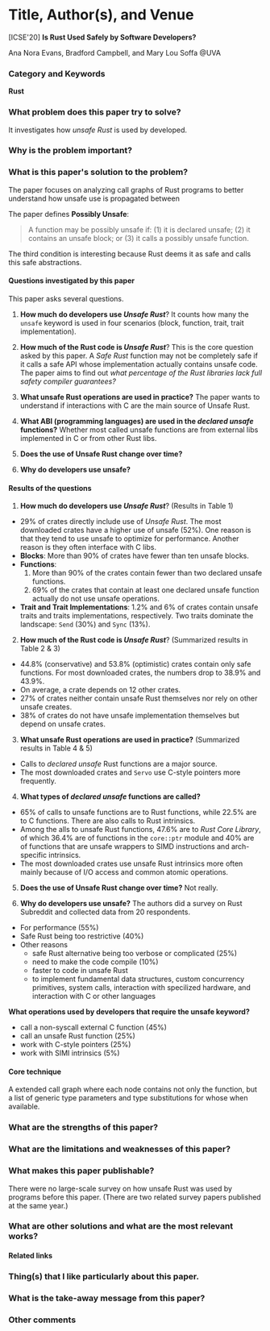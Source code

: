 # Title, Author(s), and Venue
[ICSE'20] **Is Rust Used Safely by Software Developers?**

Ana Nora Evans, Bradford Campbell, and Mary Lou Soffa @UVA

### Category and Keywords
**Rust**

### What problem does this paper try to solve?
It investigates how *unsafe Rust* is used by developed.

### Why is the problem important?

### What is this paper's solution to the problem?
The paper focuses on analyzing call graphs of Rust programs to better understand
how unsafe use is propagated between

The paper defines **Possibly Unsafe**:

> A function may be possibly unsafe if: (1) it is declared unsafe;
(2) it contains an unsafe block; or
(3) it calls a possibly unsafe function.

The third condition is interesting because Rust deems it as safe and calls this
safe abstractions.

#### Questions investigated by this paper
This paper asks several questions.

1. **How much do developers use *Unsafe Rust***?
It counts how many the `unsafe` keyword is used in four scenarios (block,
function, trait, trait implementation).

2. **How much of the Rust code is *Unsafe Rust***?
This is the core question asked by this paper. A *Safe Rust* function may not be
completely safe if it calls a safe API whose implementation actually contains
unsafe code. The paper aims to find out *what percentage of the Rust libraries
lack full safety compiler guarantees?*

3. **What unsafe Rust operations are used in practice?**
The paper wants to understand if interactions with C are the main source of
Unsafe Rust.

4. **What ABI (programming languages) are used in the *declared unsafe* functions?**
Whether most called unsafe functions are from external libs implemented in C
or from other Rust libs.

5. **Does the use of Unsafe Rust change over time?**

6. **Why do developers use unsafe?**

#### Results of the questions
1. **How much do developers use *Unsafe Rust***?
(Results in Table 1)
- 29% of crates directly include use of *Unsafe Rust*. The most downloaded crates
have a higher use of unsafe (52%). One reason is that they tend to use unsafe
to optimize for performance. Another reason is they often interface with C libs.
- **Blocks**: More than 90% of crates have fewer than ten unsafe blocks.
- **Functions**:
  1. More than 90% of the crates contain fewer than two declared
  unsafe functions.
  2. 69% of the crates that contain at least one declared unsafe
  function actually do not use unsafe operations.
- **Trait and Trait Implementations**: 1.2% and 6% of crates contain unsafe
traits and traits implementations, respectively. Two traits dominate the
landscape: `Send` (30%) and `Sync` (13%).

2. **How much of the Rust code is *Unsafe Rust***?
(Summarized results in Table 2 & 3)
- 44.8% (conservative) and 53.8% (optimistic) crates contain only safe
  functions. For most downloaded crates, the numbers drop to 38.9% and 43.9%.
- On average, a crate depends on 12 other crates.
- 27% of crates neither contain unsafe Rust themselves nor rely on other unsafe
  creates.
- 38% of crates do not have unsafe implementation themselves but depend on
unsafe crates.

3. **What unsafe Rust operations are used in practice?**
(Summarized results in Table 4 & 5)
- Calls to *declared unsafe* Rust functions are a major source.
- The most downloaded crates and `Servo` use C-style pointers more frequently.

4. **What types of *declared unsafe* functions are called?**
- 65% of calls to unsafe functions are to Rust functions, while 22.5% are to
C functions. There are also calls to Rust intrinsics.
- Among the alls to unsafe Rust functions, 47.6% are to *Rust Core Library*,
of which 36.4% are of functions in the `core::ptr` module and 40% are of
functions that are unsafe wrappers to SIMD instructions and arch-specific
intrinsics.
- The most downloaded crates use unsafe Rust intrinsics more often mainly
because of I/O access and common atomic operations.

5. **Does the use of Unsafe Rust change over time?**
Not really.

6. **Why do developers use unsafe?**
The authors did a survey on Rust Subreddit and collected data from 20
respondents.
- For performance (55%)
- Safe Rust being too restrictive (40%)
- Other reasons
    - safe Rust alternative being too verbose or complicated (25%)
    - need to make the code compile (10%)
    - faster to code in unsafe Rust
    - to implement fundamental data structures, custom concurrency primitives,
      system calls, interaction with specilized hardware, and interaction with
      C or other languages

**What operations used by developers that require the unsafe keyword?**
- call a non-syscall external C function (45%)
- call an unsafe Rust function (25%)
- work with C-style pointers (25%)
- work with SIMI intrinsics (5%)

#### Core technique
A extended call graph where each node contains not only the function, but a list
of generic type parameters and type substitutions for whose when available.

### What are the strengths of this paper?

### What are the limitations and weaknesses of this paper?

### What makes this paper publishable?
There were no large-scale survey on how unsafe Rust was used by programs before
this paper. (There are two related survey papers published at the same year.)

### What are other solutions and what are the most relevant works?

#### Related links

### Thing(s) that I like particularly about this paper.

### What is the take-away message from this paper?

### Other comments
